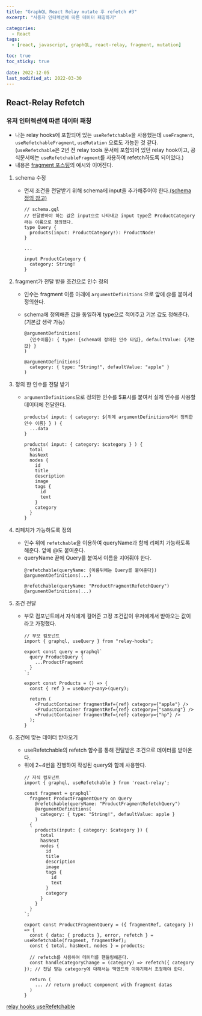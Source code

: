 ```yaml
---
title: "GraphQL React Relay mutate 후 refetch #3"
excerpt: "사용자 인터렉션에 따른 데이터 패칭하기"

categories:
  - React
tags:
  - [react, javascript, graphQL, react-relay, fragment, mutation]

toc: true
toc_sticky: true
 
date: 2022-12-05
last_modified_at: 2022-03-30
---
```



## React-Relay Refetch

### 유저 인터렉션에 따른 데이터 패칭
- 나는 relay hooks에 포함되어 있는 `useRefetchable`을 사용했는데 `useFragment`, `useRefetchableFragment`, `useMutation` 으로도 가능한 것 같다.(`useRefetchable`은 2년 전 relay tools 문서에 포함되어 있던 relay hook이고, 공식문서에는 `useRefetchableFragment`를 사용하여 refetch하도록 되어있다.)
- 내용은 [fragment 포스팅](https://sunmerrr.github.io/react/graphQL-relay-2/#react-relay-fregment)의 예시와 이어진다.

1. schema 수정
    - 먼저 조건을 전달받기 위해 schema에 input을 추가해주어야 한다.[(schema 정의 참고)](https://sunmerrr.github.io/react/graphQL-relay-1/#1-schema-%EC%A0%95%EC%9D%98)
      ```tsx
      // schema.gql
      // 전달받아야 하는 값은 input으로 나타내고 input type은 ProductCategory라는 이름으로 정의했다.
      type Query {
        products(input: ProductCategory!): ProductNode!
      } 

      ...

      input ProductCategory {
        category: String!
      }
      ```

1. fragment가 전달 받을 조건으로 인수 정의
    - 인수는 fragment 이름 아래에 `argumentDefinitions` 으로 앞에 @를 붙여서 정의한다.
    - schema에 정의해준 값을 동일하게 type으로 적어주고 기본 값도 정해준다.(기본값 생략 가능)
      
      ```tsx
      @argumentDefinitions(
        {인수이름}: { type: {schema에 정의한 인수 타입}, defaultValue: {기본값} }
      ) 

      @argumentDefinitions(
        category: { type: "String!", defaultValue: "apple" }
      ) 
      ```

1. 정의 한 인수를 전달 받기
    - `argumentDefinitions`으로 정의한 인수를 $표시를 붙여서 실제 인수를 사용할 데이터에 전달한다.
      ```tsx
      products( input: { category: ${위에 argumentDefinitions에서 정의한 인수 이름} } ) { 
        ...data
      }

      products( input: { category: $category } ) {
        total
        hasNext
        nodes {
          id
          title
          description
          image
          tags {
            id
            text
          }
          category
        }
      }
      ```

1. 리페치가 가능하도록 정의
    - 인수 위에 `refetchable`을 이용하여 queryName과 함께 리페치 가능하도록 해준다. 앞에 @도 붙여준다.
    - queryName 끝에 Query를 붙여서 이름을 지어줘야 한다.
      ```tsx
      @refetchable(queryName: {이름뒤에는 Query를 붙여준다})
      @argumentDefinitions(...)

      @refetchable(queryName: "ProductFragmentRefetchQuery")
      @argumentDefinitions(...)
      ```

1. 조건 전달
    - 부모 컴포넌트에서 자식에게 걸어준 고정 조건값이 유저에게서 받아오는 값이라고 가정했다.
      ```tsx
      // 부모 컴포넌트
      import { graphql, useQuery } from "relay-hooks";

      export const query = graphql`
        query ProductQuery {
          ...ProductFragment
        }
      `;

      export const Products = () => {
        const { ref } = useQuery<any>(query);

        return (
          <PruductContainer fragmentRef={ref} category={"apple"} />
          <PruductContainer fragmentRef={ref} category={"samsung"} />
          <PruductContainer fragmentRef={ref} category={"hp"} />
        );
      }
      ```

1. 조건에 맞는 데이터 받아오기
    - useRefetchable의 refetch 함수를 통해 전달받은 조건으로 데이터를 받아온다.
    - 위에 2~4번을 진행하여 작성된 query와 함께 사용한다.
      ```tsx
      // 자식 컴포넌트
      import { graphql, useRefetchable } from 'react-relay';

      const fragment = graphql`
        fragment ProductFragmentQuery on Query
          @refetchable(queryName: "ProductFragmentRefetchQuery")
          @argumentDefinitions(
            category: { type: "String!", defaultValue: apple }
          ) 
        {
          products(input: { category: $category }) {
            total
            hasNext
            nodes {
              id
              title
              description
              image
              tags {
                id
                text
              }
              category
            }
          }
        }
      `;
      
      export const ProductFragmentQuery = ({ fragmentRef, category }) => {
        const { data: { products }, error, refetch } = useRefetchable(fragment, fragmentRef);
        const { total, hasNext, nodes } = products;

        // refetch를 사용하여 데이터를 핸들링해준다.
        const handleCategoryChange = (category) => refetch({ category }); // 전달 받는 category에 대해서는 백엔드와 이야기해서 조정해야 한다.

        return (
          ... // return product component with fragment datas
        )
      }
      ```

[relay hooks useRefetchable](https://github.com/relay-tools/relay-hooks/blob/master/docs/useRefetchable.md) 

